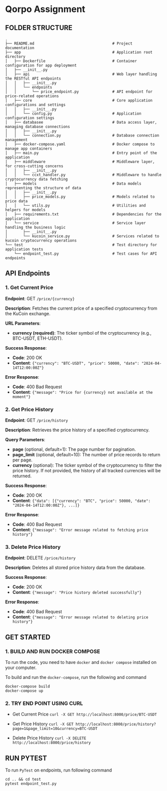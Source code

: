 # Qorpo Assignment


## FOLDER STRUCTURE 


```
.
├── README.md                                   # Project documentation
├── app                                         # Application root directory
│   ├── Dockerfile                              # Container configuration for app deployment
│   ├── __init__.py                             
│   ├── api                                     # Web layer handling the RESTful API endpoints
│   │   ├── __init__.py                        
│   │   └── endpoints                           
│   │       └── price_endpoint.py               # API endpoint for price-related operations
│   ├── core                                    # Core application configurations and settings
│   │   ├── __init__.py                         
│   │   └── config.py                           # Application configuration settings
│   ├── databasee                               # Data access layer, managing database connections
│   │   ├── __init__.py                         
│   │   └── connection.py                       # Database connection management
│   ├── docker-compose.yaml                     # Docker compose to manage app containers
│   ├── main.py                                 # Entry point of the application
│   ├── middleware                              # Middleware layer, for cross-cutting concerns
│   │   ├── __init__.py                         
│   │   └── ccxt_handler.py                     # Middleware to handle cryptocurrency data fetching
│   ├── models                                  # Data models representing the structure of data
│   │   ├── __init__.py                         
│   │   ├── price_models.py                     # Models related to price data
│   │   └── utils.py                            # Utilities and helpers for models
│   ├── requirements.txt                        # Dependencies for the application
│   └── service                                 # Service layer handling the business logic
│       ├── __init__.py                     
│       └── kucoin_service.py                   # Services related to kucoin cryptocurrency operations
└── test                                        # Test directory for application tests
    └── endpoint_test.py                        # Test cases for API endpoints

```




## API Endpoints


### 1. Get Current Price

**Endpoint**: GET `/price/{currency}`

**Description**: Fetches the current price of a specified cryptocurrency from the KuCoin exchange.

**URL Parameters**:

- **currency (required)**: The ticker symbol of the cryptocurrency (e.g., BTC-USDT, ETH-USDT).

**Success Response**:

- **Code**: 200 OK
- **Content**: `{"currency": "BTC-USDT", "price": 50000, "date": "2024-04-14T12:00:00Z"}`

**Error Response**:

- **Code**: 400 Bad Request
- **Content**: `{"message": "Price for {currency} not available at the moment"}`


### 2. Get Price History

**Endpoint**: GET `/price/history`

**Description**: Retrieves the price history of a specified cryptocurrency.

**Query Parameters**:

- **page** (optional, default=1): The page number for pagination.
- **page_limit** (optional, default=10): The number of price records to return per page.
- **currency** (optional): The ticker symbol of the cryptocurrency to filter the price history. If not provided, the history of all tracked currencies will be returned.

**Success Response**:

- **Code**: 200 OK
- **Content**: `{"data": [{"currency": "BTC", "price": 50000, "date": "2024-04-14T12:00:00Z"}, ...]}`

**Error Response**:

- **Code**: 400 Bad Request
- **Content**: `{"message": "Error message related to fetching price history"}`

### 3. Delete Price History

**Endpoint**: DELETE `/price/history`

**Description**: Deletes all stored price history data from the database.

**Success Response**:

- **Code**: 200 OK
- **Content**: `{"message": "Price history deleted successfully"}`

**Error Response**:

- **Code**: 400 Bad Request
- **Content**: `{"message": "Error message related to deleting price history"}`




## GET STARTED 


### 1. BUILD AND RUN DOCKER COMPOSE
To run the code, you need to have `docker` and `docker compose` installed on your computer. 

To build and run the `docker-compose`, run the following and command

```
docker-compose build
docker-compose up
```

### 2. TRY END POINT USING CURL

- Get Current Price
```curl -X GET http://localhost:8000/price/BTC-USDT```

- Get Price History
```curl -X GET http://localhost:8000/price/history?page=1&page_limit=10&currency=BTC-USDT```

- Delete Price History
```curl -X DELETE http://localhost:8000/price/history```



## RUN PYTEST 
To run `PyTest` on endpoints, run following command 

```
cd .. && cd test
pytest endpoint_test.py
```